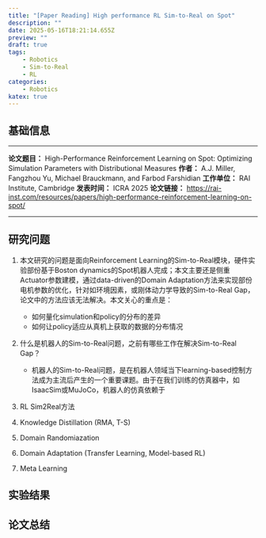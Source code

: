 ```yaml
---
title: "[Paper Reading] High performance RL Sim-to-Real on Spot"
description: ""
date: 2025-05-16T18:21:14.655Z
preview: ""
draft: true
tags:
    - Robotics
    - Sim-to-Real
    - RL
categories:
    - Robotics
katex: true
---
```


## 基础信息

---

**论文题目：** High-Performance Reinforcement Learning on Spot: Optimizing Simulation Parameters with Distributional Measures
**作者：** A.J. Miller, Fangzhou Yu, Michael Brauckmann, and Farbod Farshidian
**工作单位：** RAI Institute, Cambridge
**发表时间：** ICRA 2025
**论文链接：** https://rai-inst.com/resources/papers/high-performance-reinforcement-learning-on-spot/

---

## 研究问题

1. 本文研究的问题是面向Reinforcement Learning的Sim-to-Real模块，硬件实验部份基于Boston dynamics的Spot机器人完成；本文主要还是侧重Actuator参数建模，通过data-driven的Domain Adaptation方法来实现部份电机参数的优化，针对如环境因素，或刚体动力学导致的Sim-to-Real Gap，论文中的方法应该无法解决。本文关心的重点是：
    * 如何量化simulation和policy的分布的差异
    * 如何让policy适应从真机上获取的数据的分布情况
2. 什么是机器人的Sim-to-Real问题，之前有哪些工作在解决Sim-to-Real Gap？
    * 机器人的Sim-to-Real问题，是在机器人领域当下learning-based控制方法成为主流后产生的一个重要课题。由于在我们训练的仿真器中，如IsaacSim或MuJoCo，机器人的仿真依赖于


3. RL Sim2Real方法
  1. Knowledge Distillation (RMA, T-S)
  2. Domain Randomiazation
  3. Domain Adaptation (Transfer Learning, Model-based RL)
  4. Meta Learning

## 实验结果



## 论文总结
